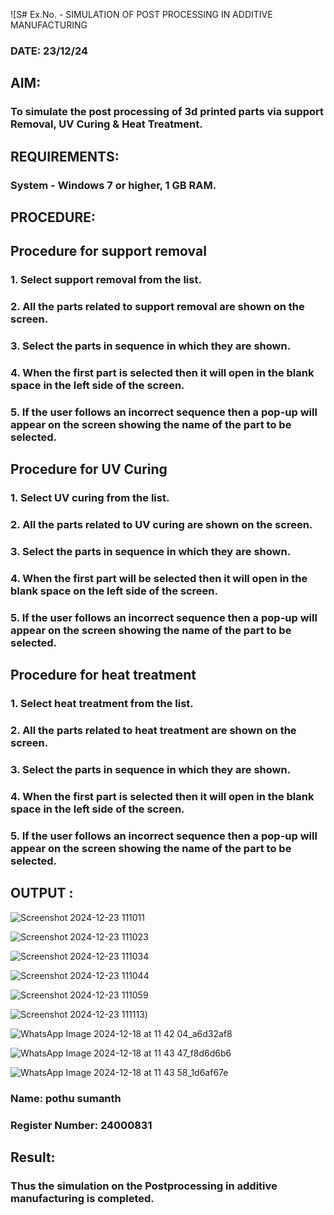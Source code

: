 ![S# Ex.No.  - SIMULATION OF POST PROCESSING IN ADDITIVE MANUFACTURING

### DATE: 23/12/24

## AIM: 
### To simulate the post processing of 3d printed parts via support Removal, UV Curing & Heat Treatment.

## REQUIREMENTS:
### System - Windows 7 or higher, 1 GB RAM.

## PROCEDURE:

## Procedure for support removal
### 1.	Select support removal from the list.
### 2.	All the parts related to support removal are shown on the screen.
### 3.	Select the parts in sequence in which they are shown.
### 4.	When the first part is selected then it will open in the blank space in the left side of the screen.
### 5.	If the user follows an incorrect sequence then a pop-up will appear on the screen showing the name of the part to be selected.

## Procedure for UV Curing
### 1.	Select UV curing from the list.
### 2.	All the parts related to UV curing are shown on the screen.
### 3.	Select the parts in sequence in which they are shown.
### 4.	When the first part will be selected then it will open in the blank space on the left side of the screen.
### 5.	If the user follows an incorrect sequence then a pop-up will appear on the screen showing the name of the part to be selected.

## Procedure for heat treatment
### 1.	Select heat treatment from the list.
### 2.	All the parts related to heat treatment are shown on the screen.
### 3.	Select the parts in sequence in which they are shown.
### 4.	When the first part is selected then it will open in the blank space in the left side of the screen.
### 5.	If the user follows an incorrect sequence then a pop-up will appear on the screen showing the name of the part to be selected.

## OUTPUT :
![Screenshot 2024-12-23 111011](https://github.com/user-attachments/assets/e0b5bf04-cdd8-4994-b046-dda8de5ce16d)

![Screenshot 2024-12-23 111023](https://github.com/user-attachments/assets/96723bc3-cbc5-4cde-8085-60f6b05ffbc6)

![Screenshot 2024-12-23 111034](https://github.com/user-attachments/assets/73b6c706-59e8-430b-8736-e03ff91fd93b)

![Screenshot 2024-12-23 111044](https://github.com/user-attachments/assets/c3451a60-f6cf-41da-86fb-535604f1cfd8)

![Screenshot 2024-12-23 111059](https://github.com/user-attachments/assets/41660d19-67bd-442d-8f9a-aa85fe8bd483)

![Screenshot 2024-12-23 111113](https://github.com/user-attachments/assets/f60c68eb-f128-47d4-926c-90878ce269fb))

![WhatsApp Image 2024-12-18 at 11 42 04_a6d32af8](https://github.com/user-attachments/assets/212db4a9-56c9-46fe-ae71-64873997bca1)

![WhatsApp Image 2024-12-18 at 11 43 47_f8d6d6b6](https://github.com/user-attachments/assets/82e9a97a-6964-447a-9d47-4b3c3caad16b)

![WhatsApp Image 2024-12-18 at 11 43 58_1d6af67e](https://github.com/user-attachments/assets/c87d7d63-2026-4aa7-9117-404dd560e010)

### Name: pothu sumanth
### Register Number: 24000831

## Result: 
### Thus the simulation on the Postprocessing in additive manufacturing is completed.
